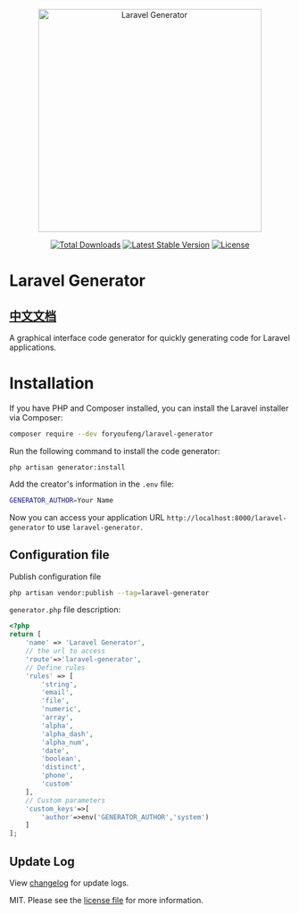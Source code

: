 <p align="center">
<a href="https://generator.pp-lang.tech"><img src="https://generator.pp-lang.tech/laravel-generator-logo2.png" width="400" alt="Laravel Generator"></a>
</p>

<p align="center">
<a href="https://packagist.org/packages/foryoufeng/laravel-generator"><img src="https://img.shields.io/packagist/dt/foryoufeng/laravel-generator" alt="Total Downloads"></a>
<a href="https://packagist.org/packages/foryoufeng/laravel-generator"><img src="https://img.shields.io/packagist/v/foryoufeng/laravel-generator" alt="Latest Stable Version"></a>
<a href="https://packagist.org/packages/foryoufeng/laravel-generator"><img src="https://img.shields.io/packagist/l/foryoufeng/laravel-generator" alt="License"></a>
</p>

# Laravel Generator
## [中文文档](readme_zh_CN.md)
A graphical interface code generator for quickly generating code for Laravel applications.


# Installation

If you have PHP and Composer installed, you can install the Laravel installer via Composer:

```bash
composer require --dev foryoufeng/laravel-generator
```

Run the following command to install the code generator:

```
php artisan generator:install
```

Add the creator's information in the `.env` file:
```sh
GENERATOR_AUTHOR=Your Name
```

Now you can access your application URL `http://localhost:8000/laravel-generator` to use `laravel-generator`.

## Configuration file

Publish configuration file

```sh
php artisan vendor:publish --tag=laravel-generator
```

`generator.php` file description:

```php
<?php
return [
    'name' => 'Laravel Generator',
    // the url to access
    'route'=>'laravel-generator',
    // Define rules
    'rules' => [
        'string',
        'email',
        'file',
        'numeric',
        'array',
        'alpha',
        'alpha_dash',
        'alpha_num',
        'date',
        'boolean',
        'distinct',
        'phone',
        'custom'
    ],
    // Custom parameters
    'custom_keys'=>[
        'author'=>env('GENERATOR_AUTHOR','system')
    ]
];
```

## Update Log

View [changelog](changelog.md) for update logs.

MIT. Please see the [license file](license.md) for more information.
